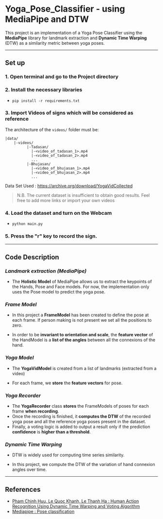 
# Yoga_Pose_Classifier - using MediaPipe and DTW

This project is an implementation of a Yoga Pose Classifier using the **MediaPipe** library 
for landmark extraction and **Dynamic Time Warping** (DTW) as a similarity metric between yoga poses.

___

## Set up

### 1. Open terminal and go to the Project directory

### 2. Install the necessary libraries

- ` pip install -r requirements.txt `

### 3. Import Videos of signs which will be considered as reference
The architecture of the `videos/` folder must be:
```
|data/
    |-videos/
          |-Tadasan/
            |-<video_of_tadasan_1>.mp4
            |-<video_of_tadasan_2>.mp4
            ...
          |-Bhujasan/
            |-<video_of_bhujasan_1>.mp4
            |-<video_of_bhujasan_2>.mp4
            ...
```

Data Set Used : https://archive.org/download/YogaVidCollected
> N.B. The current dataset is insufficient to obtain good results. Feel free to add more links or import your own videos 

### 4. Load the dataset and turn on the Webcam

- ` python main.py `

### 5. Press the "r" key to record the sign. 

___
## Code Description

### *Landmark extraction (MediaPipe)*

- The **Holistic Model** of MediaPipe allows us to extract the keypoints of the Hands, Pose and Face models.
For now, the implementation only uses the Pose model to predict the yoga pose.


### *Frame Model*

- In this project a **FrameModel** has been created to define the pose at each frame. 
If person making is not present we set all the positions to zero.

- In order to be **invariant to orientation and scale**, the **feature vector** of the
HandModel is a **list of the angles** between all the connexions of the hand.

### *Yoga Model*

- The **YogaVidModel** is created from a list of landmarks (extracted from a video)

- For each frame, we **store** the **feature vectors** for pose.

### *Yoga Recorder*

- The **YogaRecorder** class **stores** the FrameModels of poses for each frame **when recording**.
- Once the recording is finished, it **computes the DTW** of the recorded yoga pose and 
all the reference yoga poses present in the dataset.
- Finally, a voting logic is added to output a result only if the prediction **confidence** is **higher than a threshold**.

### *Dynamic Time Warping*

-  DTW is widely used for computing time series similarity.

- In this project, we compute the DTW of the variation of hand connexion angles over time.

___

## References

 - [Pham Chinh Huu, Le Quoc Khanh, Le Thanh Ha : Human Action Recognition Using Dynamic Time Warping and Voting Algorithm](https://www.researchgate.net/publication/290440452)
 - [Mediapipe : Pose classification](https://google.github.io/mediapipe/solutions/pose_classification.html)
